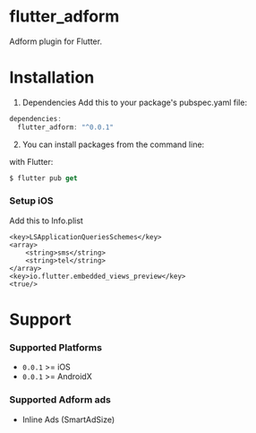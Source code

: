 # flutter_adform
Adform plugin for Flutter.

# Installation

1. Dependencies
Add this to your package's pubspec.yaml file:

```dart
dependencies:
  flutter_adform: "^0.0.1"
```

2. You can install packages from the command line:

with Flutter:

```dart
$ flutter pub get
```

### Setup iOS
Add this to Info.plist
```
<key>LSApplicationQueriesSchemes</key>
<array>
	<string>sms</string>
	<string>tel</string>
</array>
<key>io.flutter.embedded_views_preview</key>
<true/>
```

# Support

### Supported Platforms
- `0.0.1` >= iOS
- `0.0.1` >= AndroidX

### Supported Adform ads
- Inline Ads (SmartAdSize)
